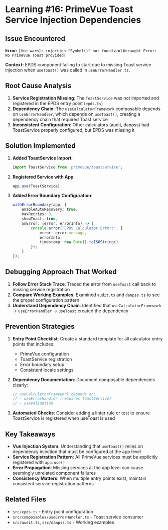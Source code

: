 # Learning #16: PrimeVue Toast Service Injection Dependencies

## Issue Encountered
**Error:** `[Vue warn]: injection "Symbol()" not found` and `Uncaught Error: No PrimeVue Toast provided!`

**Context:** EPDS component failing to start due to missing Toast service injection when `useToast()` was called in `useErrorHandler.ts`.

## Root Cause Analysis
1. **Service Registration Missing**: The `ToastService` was not imported and registered in the EPDS entry point (`epds.ts`)
2. **Dependency Chain**: The `useCalculatorFramework` composable depends on `useErrorHandler`, which depends on `useToast()`, creating a dependency chain that required Toast service
3. **Inconsistent Configuration**: Other calculators (audit, danpss) had ToastService properly configured, but EPDS was missing it

## Solution Implemented
1. **Added ToastService Import**: 
   ```typescript
   import ToastService from 'primevue/toastservice';
   ```

2. **Registered Service with App**:
   ```typescript
   app.use(ToastService);
   ```

3. **Added Error Boundary Configuration**:
   ```typescript
   withErrorBoundary(app, {
       enableAutoRecovery: true,
       maxRetries: 3,
       showToast: true,
       onError: (error, errorInfo) => {
           console.error('EPDS Calculator Error:', {
               error: error.message,
               errorInfo,
               timestamp: new Date().toISOString()
           });
       }
   });
   ```

## Debugging Approach That Worked
1. **Follow Error Stack Trace**: Traced the error from `useToast` call back to missing service registration
2. **Compare Working Examples**: Examined `audit.ts` and `danpss.ts` to see the proper configuration pattern
3. **Understand Dependency Chain**: Identified that `useCalculatorFramework` → `useErrorHandler` → `useToast` created the dependency

## Prevention Strategies
1. **Entry Point Checklist**: Create a standard template for all calculator entry points that includes:
   - PrimeVue configuration
   - ToastService registration
   - Error boundary setup
   - Consistent locale settings

2. **Dependency Documentation**: Document composable dependencies clearly:
   ```typescript
   // useCalculatorFramework depends on:
   // - useErrorHandler (requires ToastService)
   // - useValidation 
   ```

3. **Automated Checks**: Consider adding a linter rule or test to ensure ToastService is registered when useToast is used

## Key Takeaways
- **Vue Injection System**: Understanding that `useToast()` relies on dependency injection that must be configured at the app level
- **Service Registration Pattern**: All PrimeVue services must be explicitly registered with `app.use()`
- **Error Propagation**: Missing services at the app level can cause seemingly unrelated component failures
- **Consistency Matters**: When multiple entry points exist, maintain consistent service registration patterns

## Related Files
- `src/epds.ts` - Entry point configuration
- `src/composables/useErrorHandler.ts` - Toast service consumer
- `src/audit.ts`, `src/danpss.ts` - Working examples